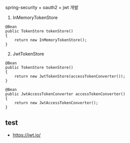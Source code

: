 spring-security + oauth2 + jwt 개발


1. InMemoryTokenStore 
```
@Bean
public TokenStore tokenStore()
{
	return new InMemoryTokenStore();
}

```

2. JwtTokenStore
```
@Bean
public TokenStore tokenStore()
{
	return new JwtTokenStore(accessTokenConverter());
}
	
@Bean
public JwtAccessTokenConverter accessTokenConverter()
{
	return new JwtAccessTokenConverter();
}
```


## test 




- https://jwt.io/